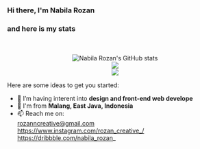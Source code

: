 ### Hi there, <b> I'm Nabila Rozan</b>
### and here is my stats

<p align="center"><br /><br />
  <img src="https://github-readme-stats.vercel.app/api?username=NekoNabNab&show_icons=true&include_all_commits=true&theme=monokai" alt="Nabila Rozan's GitHub stats" /><br />
  <img src="https://github-readme-streak-stats.herokuapp.com/?user=NekoNabNab&theme=monokai"/><br />
  <img src="https://github-readme-stats.vercel.app/api/top-langs/?username=NekoNabNab&layout=compact&theme=monokai&langs_count=12"/><br />
</p>

Here are some ideas to get you started:

- 🔭 I’m having interent into <b> design and front-end web develope </b>
- 🌱 I'm from <b> Malang, East Java, Indonesia </b>
- 📫 Reach me on: <br>
 rozanncreative@gmail.com <br>
 https://www.instagram.com/rozan_creative_/ <br>
 https://dribbble.com/nabila_rozan_


